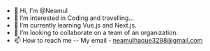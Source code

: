 - 👋 Hi, I’m @Neamul
- 👀 I’m interested in Coding and travelling...
- 🌱 I’m currently learning Vue.js and Next.js.
- 💞️ I’m looking to collaborate on a team of an organization.
- 📫 How to reach me -- My email - neamulhaque3298@gmail.com

<!---
Neamul01/Neamul01 is a ✨ special ✨ repository because its `README.md` (this file) appears on your GitHub profile.
You can click the Preview link to take a look at your changes.
--->
